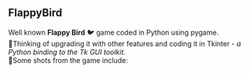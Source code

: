 ## FlappyBird
Well known **Flappy Bird** :bird: game coded in Python using pygame.<br>
:thinking:Thinking of upgrading it with other features and coding it in Tkinter - *a Python binding to the Tk GUI toolkit.* <br>
📸Some shots from the game include:
